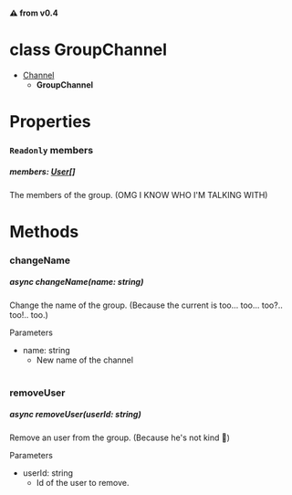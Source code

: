 #### :warning: from v0.4

# class GroupChannel

-   [Channel](/docs/Classes/Channel.md)
    -   **GroupChannel**

#

# Properties

### `Readonly` **members**

##### members: [User](/docs/Classes/User.md)[]

The members of the group. (OMG I KNOW WHO I'M TALKING WITH)

#

# Methods

### **changeName**

##### async changeName(name: string)

Change the name of the group. (Because the current is too... too... too?.. too!.. too.)

Parameters

-   name: string
    -   New name of the channel

#

### **removeUser**

##### async removeUser(userId: string)

Remove an user from the group. (Because he's not kind 🤬)

Parameters

-   userId: string
    -   Id of the user to remove.

#
